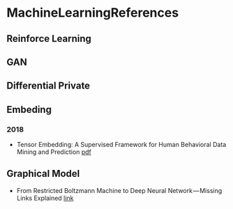 # MachineLearningReferences

## Reinforce Learning

##  GAN

## Differential Private


## Embeding
### 2018
- Tensor Embedding: A Supervised Framework for Human Behavioral Data Mining and Prediction [pdf](http://arxiv.org/abs/1808.10867v1)

## Graphical Model

- From Restricted Boltzmann Machine to Deep Neural Network — Missing Links Explained [link](https://medium.com/lex-parsimoniae/from-restricted-boltzmann-machine-to-deep-neural-network-missing-links-explained-1a64a3c004f1)
